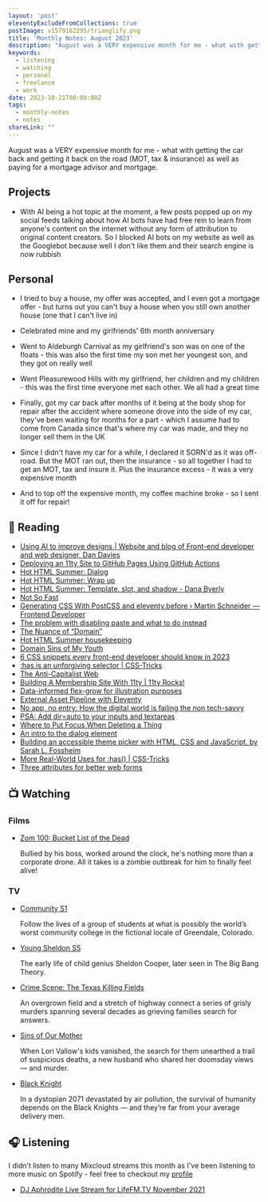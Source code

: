 ```yaml
---
layout: 'post'
eleventyExcludeFromCollections: true
postImage: v1579162295/trianglify.png
title: 'Monthly Notes: August 2023'
description: "August was a VERY expensive month for me - what with getting the car back and getting it back on the road (MOT, tax & insurance) as well as paying for a mortgage advisor and mortgage."
keywords:
  - listening
  - watching
  - personal
  - freelance
  - work
date: 2023-10-21T00:00:00Z
tags:
  - monthly-notes
  - notes
shareLink: ""
---
```

<p class="lead">August was a VERY expensive month for me - what with getting the car back and getting it back on the road (MOT, tax & insurance) as well as paying for a mortgage advisor and mortgage.</p>

## Projects
- With AI being a hot topic at the moment, a few posts popped up on my social feeds talking about how AI bots have had free rein to learn from anyone's content on the internet without any form of attribution to original content creators. So I blocked AI bots on my website as well as the Googlebot because well I don't like them and their search engine is now rubbish

## Personal
- I tried to buy a house, my offer was accepted, and I even got a mortgage offer - but turns out you can't buy a house when you still own another house (one that I can't live in)

- Celebrated mine and my girlfriends' 6th month anniversary

- Went to Aldeburgh Carnival as my girlfriend's son was on one of the floats - this was also the first time my son met her youngest son, and they got on really well

- Went Pleasurewood Hills with my girlfriend, her children and my children - this was the first time everyone met each other. We all had a great time

- Finally, got my car back after months of it being at the body shop for repair after the accident where someone drove into the side of my car, they've been waiting for months for a part - which I assume had to come from Canada since that's where my car was made, and they no longer sell them in the UK

- Since I didn't have my car for a while, I declared it SORN'd as it was off-road. But the MOT ran out, then the insurance - so all together I had to get an MOT, tax and insure it. Plus the insurance excess - it was a very expensive month

- And to top off the expensive month, my coffee machine broke - so I sent it off for repair!

## 📖 Reading
- [Using AI to improve designs | Website and blog of Front-end developer and web designer, Dan Davies](https://www.dan-davies.co.uk/using-ai-to-improve-designs "Using AI to improve designs | Website and blog of Front-end developer and web designer, Dan Davies")
- [Deploying an 11ty Site to GitHub Pages Using GitHub Actions](https://snook.ca/archives/servers/deploying-to-github-pages-using-actions "Deploying an 11ty Site to GitHub Pages Using GitHub Actions")
- [Hot HTML Summer: Dialog](https://danabyerly.com/notes/hot-html-summer-dialog/ "Hot HTML Summer: Dialog")
- [Hot HTML Summer: Wrap up](https://danabyerly.com/notes/hot-html-summer-wrap-up/ "Hot HTML Summer: Wrap up")
- [Hot HTML Summer: Template, slot, and shadow - Dana Byerly](https://danabyerly.com/notes/hot-html-summer-template-slot-and-shadow/ "Hot HTML Summer: Template, slot, and shadow - Dana Byerly")
- [Not So Fast](https://snook.ca/archives/personal/not-so-fast "Not So Fast")
- [Generating CSS With PostCSS and eleventy.before › Martin Schneider — Frontend Developer](https://martinschneider.me/articles/generating-css-with-postcss-and-eleventy-before/ "Generating CSS With PostCSS and eleventy.before › Martin Schneider — Frontend Developer")
- [The problem with disabling paste and what to do instead](https://adamsilver.io/blog/the-problem-with-disabling-paste-and-what-to-do-instead/ "The problem with disabling paste and what to do instead")
- [The Nuance of “Domain”](https://blog.jim-nielsen.com/2023/domain-nuance/ "The Nuance of “Domain”")
- [Hot HTML Summer housekeeping](https://danabyerly.com/notes/hot-html-summer-housekeeping/ "Hot HTML Summer housekeeping")
- [Domain Sins of My Youth](https://blog.jim-nielsen.com/2023/domain-sins-of-my-youth/ "Domain Sins of My Youth")
- [6 CSS snippets every front-end developer should know in 2023](https://web.dev/6-css-snippets-every-front-end-developer-should-know-in-2023/ "6 CSS snippets every front-end developer should know in 2023")
- [:has is an unforgiving selector | CSS-Tricks](https://css-tricks.com/has-is-an-unforgiving-selector/ ":has is an unforgiving selector | CSS-Tricks")
- [The Anti-Capitalist Web](https://blog.jim-nielsen.com/2023/the-anti-capitalist-web/ "The Anti-Capitalist Web")
- [Building A Membership Site With 11ty | 11ty Rocks!](https://11ty.rocks/posts/building-a-membership-site-with-11ty/ "Building A Membership Site With 11ty | 11ty Rocks!")
- [Data-informed flex-grow for illustration purposes](https://hidde.blog/flex-grow-illustration/ "Data-informed flex-grow for illustration purposes")
- [External Asset Pipeline with Eleventy](https://www.webstoemp.com/blog/eleventy-dev-server-external-asset-pipeline/ "External Asset Pipeline with Eleventy")
- [No app, no entry: How the digital world is failing the non tech-savvy](https://www.theguardian.com/technology/2023/aug/20/no-app-no-entry-how-the-digital-world-is-failing-the-non-tech-savvy "No app, no entry: How the digital world is failing the non tech-savvy")
- [PSA: Add dir=auto to your inputs and textareas](https://mough.xyz/312/psa-add-dir-auto-to-your-inputs-and-textareas "PSA: Add dir=auto to your inputs and textareas")
- [Where to Put Focus When Deleting a Thing](https://adrianroselli.com/2023/08/where-to-put-focus-when-deleting-a-thing.html "Where to Put Focus When Deleting a Thing")
- [An intro to the dialog element](https://gomakethings.com/an-intro-to-the-dialog-element/ "An intro to the dialog element")
- [Building an accessible theme picker with HTML, CSS and JavaScript. by Sarah L. Fossheim](https://fossheim.io/ "Building an accessible theme picker with HTML, CSS and JavaScript. by Sarah L. Fossheim")
- [More Real-World Uses for :has() | CSS-Tricks](https://css-tricks.com/more-real-world-uses-for-has/ "More Real-World Uses for :has() | CSS-Tricks")
- [Three attributes for better web forms](https://adactio.com/journal/19842 "Three attributes for better web forms")

## 📺 Watching
### Films
- [Zom 100: Bucket List of the Dead](https://www.themoviedb.org/movie/1070514-100-100 "Zom 100: Bucket List of the Dead")
    
    Bullied by his boss, worked around the clock, he's nothing more than a corporate drone. All it takes is a zombie outbreak for him to finally feel alive!

### TV
- [Community S1](https://www.themoviedb.org/tv/18347-community "Community S1")
    
    Follow the lives of a group of students at what is possibly the world’s worst community college in the fictional locale of Greendale, Colorado.

- [Young Sheldon S5](https://www.themoviedb.org/tv/71728-young-sheldon "Young Sheldon S5")
    
    The early life of child genius Sheldon Cooper, later seen in The Big Bang Theory.

- [Crime Scene: The Texas Killing Fields](https://www.themoviedb.org/tv/214180-crime-scene-the-texas-killing-fields "Crime Scene: The Texas Killing Fields")
    
    An overgrown field and a stretch of highway connect a series of grisly murders spanning several decades as grieving families search for answers.

- [Sins of Our Mother](https://www.themoviedb.org/tv/208720-sins-of-our-mother "Sins of Our Mother")
    
    When Lori Vallow's kids vanished, the search for them unearthed a trail of suspicious deaths, a new husband who shared her doomsday views — and murder.

- [Black Knight](https://www.themoviedb.org/tv/137040 "Black Knight")
    
    In a dystopian 2071 devastated by air pollution, the survival of humanity depends on the Black Knights — and they’re far from your average delivery men.

## 🎧 Listening
I didn't listen to many Mixcloud streams this month as I've been listening to more music on Spotify - feel free to checkout my [profile](https://open.spotify.com/user/juan.fernandes "Juan Fernandes' Spotify profile")

- [DJ Aphrodite Live Stream for LifeFM.TV November 2021](https://www.mixcloud.com/gavaphro/dj-aphrodite-live-stream-for-lifefmtv-november-2021/ "DJ Aphrodite Live Stream for LifeFM.TV November 2021")
